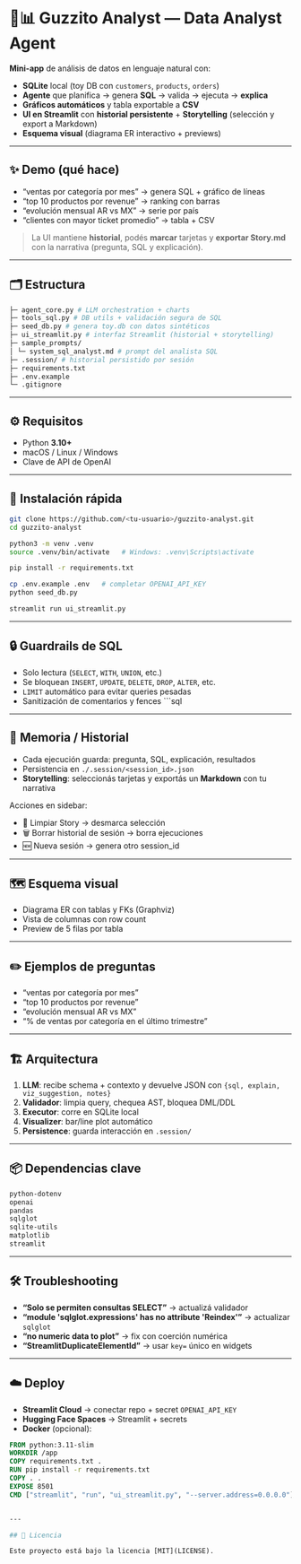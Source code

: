 # 🧠📊 Guzzito Analyst — Data Analyst Agent

**Mini-app** de análisis de datos en lenguaje natural con:
- **SQLite** local (toy DB con `customers`, `products`, `orders`)
- **Agente** que planifica → genera **SQL** → valida → ejecuta → **explica**
- **Gráficos automáticos** y tabla exportable a **CSV**
- **UI en Streamlit** con **historial persistente** + **Storytelling** (selección y export a Markdown)
- **Esquema visual** (diagrama ER interactivo + previews)

---

## ✨ Demo (qué hace)

- “ventas por categoría por mes” → genera SQL + gráfico de líneas  
- “top 10 productos por revenue” → ranking con barras  
- “evolución mensual AR vs MX” → serie por país  
- “clientes con mayor ticket promedio” → tabla + CSV  

> La UI mantiene **historial**, podés **marcar** tarjetas y **exportar Story.md** con la narrativa (pregunta, SQL y explicación).

---

## 🗂️ Estructura
```bash
├─ agent_core.py # LLM orchestration + charts
├─ tools_sql.py # DB utils + validación segura de SQL
├─ seed_db.py # genera toy.db con datos sintéticos
├─ ui_streamlit.py # interfaz Streamlit (historial + storytelling)
├─ sample_prompts/
│ └─ system_sql_analyst.md # prompt del analista SQL
├─ .session/ # historial persistido por sesión
├─ requirements.txt
├─ .env.example
└─ .gitignore
```

---

## ⚙️ Requisitos

- Python **3.10+**  
- macOS / Linux / Windows  
- Clave de API de OpenAI  

---

## 🚀 Instalación rápida

```bash
git clone https://github.com/<tu-usuario>/guzzito-analyst.git
cd guzzito-analyst

python3 -m venv .venv
source .venv/bin/activate   # Windows: .venv\Scripts\activate

pip install -r requirements.txt

cp .env.example .env   # completar OPENAI_API_KEY
python seed_db.py

streamlit run ui_streamlit.py
```

---

## 🔒 Guardrails de SQL

- Solo lectura (`SELECT`, `WITH`, `UNION`, etc.)  
- Se bloquean `INSERT`, `UPDATE`, `DELETE`, `DROP`, `ALTER`, etc.  
- `LIMIT` automático para evitar queries pesadas  
- Sanitización de comentarios y fences ```sql  

---

## 🧠 Memoria / Historial

- Cada ejecución guarda: pregunta, SQL, explicación, resultados  
- Persistencia en `./.session/<session_id>.json`  
- **Storytelling**: seleccionás tarjetas y exportás un **Markdown** con tu narrativa  

Acciones en sidebar:  
- 🧹 Limpiar Story → desmarca selección  
- 🗑️ Borrar historial de sesión → borra ejecuciones  
- 🆕 Nueva sesión → genera otro session_id  

---

## 🗺️ Esquema visual

- Diagrama ER con tablas y FKs (Graphviz)  
- Vista de columnas con row count  
- Preview de 5 filas por tabla  

---

## ✏️ Ejemplos de preguntas

- “ventas por categoría por mes”  
- “top 10 productos por revenue”  
- “evolución mensual AR vs MX”  
- “% de ventas por categoría en el último trimestre”  


---

## 🏗️ Arquitectura

1. **LLM**: recibe schema + contexto y devuelve JSON con `{sql, explain, viz_suggestion, notes}`  
2. **Validador**: limpia query, chequea AST, bloquea DML/DDL  
3. **Executor**: corre en SQLite local  
4. **Visualizer**: bar/line plot automático  
5. **Persistence**: guarda interacción en `.session/`  

---

## 📦 Dependencias clave
```bash
python-dotenv
openai
pandas
sqlglot
sqlite-utils
matplotlib
streamlit
```
---

## 🛠️ Troubleshooting

- **“Solo se permiten consultas SELECT”** → actualizá validador  
- **“module 'sqlglot.expressions' has no attribute 'Reindex'”** → actualizar `sqlglot`  
- **“no numeric data to plot”** → fix con coerción numérica  
- **“StreamlitDuplicateElementId”** → usar `key=` único en widgets  

---

## ☁️ Deploy

- **Streamlit Cloud** → conectar repo + secret `OPENAI_API_KEY`  
- **Hugging Face Spaces** → Streamlit + secrets  
- **Docker** (opcional):  

```dockerfile
FROM python:3.11-slim
WORKDIR /app
COPY requirements.txt .
RUN pip install -r requirements.txt
COPY . .
EXPOSE 8501
CMD ["streamlit", "run", "ui_streamlit.py", "--server.address=0.0.0.0"]


---

## 📄 Licencia

Este proyecto está bajo la licencia [MIT](LICENSE).
